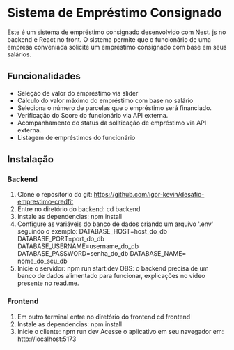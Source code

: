 # Sistema de Empréstimo Consignado

Este é um sistema de empréstimo consignado desenvolvido com Nest. js no backend e React no front. O sistema permite que o funcionário de uma empresa conveniada solicite um empréstimo consignado com base em seus salários.

## Funcionalidades

- Seleção de valor do empréstimo via slider
- Cálculo do valor máximo do empréstimo com base no salário
- Seleciona o número de parcelas que o empréstimo será financiado.
- Verificação do Score do funcionário via API externa.
- Acompanhamento do status da soliticação de empréstimo via API externa.
- Listagem de empréstimos do funcionário

## Instalação

### Backend

1. Clone o repositório do git:
        https://github.com/igor-kevin/desafio-emprestimo-credfit
2. Entre no diretório do backend:
        cd backend
3. Instale as dependencias:
        npm install
4. Configure as variáveis do banco de dados criando um arquivo '.env' seguindo o exemplo:
        DATABASE_HOST=host_do_db
        DATABASE_PORT=port_do_db
        DATABASE_USERNAME=username_do_db
        DATABASE_PASSWORD=senha_do_db
        DATABASE_NAME= nome_do_seu_db
5. Inicie o servidor:
        npm run start:dev
 OBS: o backend precisa de um banco de dados alimentado para funcionar, explicações no vídeo presente no read.me.

### Frontend

1. Em outro terminal entre no diretório do frontend
        cd frontend
2. Instale as dependencias:
        npm install
3. Inicie o cliente:
        npm run dev
        Acesse o aplicativo em seu navegador em:
        http://localhost:5173

